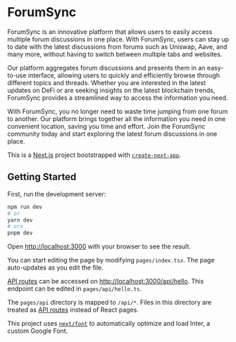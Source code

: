# ForumSync

ForumSync is an innovative platform that allows users to easily access multiple forum discussions in one place. With ForumSync, users can stay up to date with the latest discussions from forums such as Uniswap, Aave, and many more, without having to switch between multiple tabs and websites.

Our platform aggregates forum discussions and presents them in an easy-to-use interface, allowing users to quickly and efficiently browse through different topics and threads. Whether you are interested in the latest updates on DeFi or are seeking insights on the latest blockchain trends, ForumSync provides a streamlined way to access the information you need.

With ForumSync, you no longer need to waste time jumping from one forum to another. Our platform brings together all the information you need in one convenient location, saving you time and effort. Join the ForumSync community today and start exploring the latest forum discussions in one place.

This is a [Next.js](https://nextjs.org/) project bootstrapped with [`create-next-app`](https://github.com/vercel/next.js/tree/canary/packages/create-next-app).

## Getting Started

First, run the development server:

```bash
npm run dev
# or
yarn dev
# orx
pnpm dev
```

Open [http://localhost:3000](http://localhost:3000) with your browser to see the result.

You can start editing the page by modifying `pages/index.tsx`. The page auto-updates as you edit the file.

[API routes](https://nextjs.org/docs/api-routes/introduction) can be accessed on [http://localhost:3000/api/hello](http://localhost:3000/api/hello). This endpoint can be edited in `pages/api/hello.ts`.

The `pages/api` directory is mapped to `/api/*`. Files in this directory are treated as [API routes](https://nextjs.org/docs/api-routes/introduction) instead of React pages.

This project uses [`next/font`](https://nextjs.org/docs/basic-features/font-optimization) to automatically optimize and load Inter, a custom Google Font.
